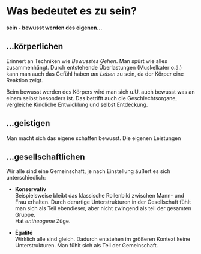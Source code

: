 # Was bedeutet es zu sein?

**sein - bewusst werden des eigenen...**


## ...körperlichen

Erinnert an Techniken wie _Bewusstes Gehen_. Man spürt wie alles zusammenhängt. Durch entstehende Überlastungen (Muskelkater o.ä.) kann man auch das Gefühl haben _am Leben_ zu sein, da der Körper eine Reaktion zeigt.

Beim bewusst werden des Körpers wird man sich u.U. auch bewusst was an einem selbst besonders ist. Das betrifft auch die Geschlechtsorgane, vergleiche Kindliche Entwicklung und selbst Entdeckung.


## ...geistigen

Man macht sich das eigene schaffen bewusst. Die eigenen Leistungen


## ...gesellschaftlichen

Wir alle sind eine Gemeinschaft, je nach Einstellung äußert es sich unterschiedlich:

 - **Konservativ**  
   Beispielsweise bleibt das klassische Rollenbild zwischen Mann- und Frau erhalten. Durch derartige Unterstrukturen in der Gesellschaft fühlt man sich als Teil ebendieser, aber nicht zwingend als teil der gesamten Gruppe.  
   Hat _entheogene_ Züge.

 - **Égalité**  
   Wirklich alle sind gleich. Dadurch entstehen im größeren Kontext keine Unterstrukturen. Man fühlt sich als Teil der Gemeinschaft.